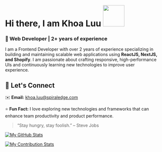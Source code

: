 # Hi there, I am Khoa Luu  <img src="https://miro.medium.com/v2/resize:fit:640/format:webp/1*ZXQifyIny_o2bFmz1BBz3A.gif" width="70" height="70" />


### 🚀 Web Developer | 2+ years of experience

I am a Frontend Developer with over 2 years of experience specializing in building and maintaining scalable web applications using **ReactJS, NextJS, and Shopify**. I am passionate about crafting responsive, high-performance UIs and continuously learning new technologies to improve user experience.


## 🤝 **Let's Connect**

 ✉️ **Email:** khoa.luu@spiraledge.com


⭐ **Fun Fact:** I love exploring new technologies and frameworks that can enhance team productivity and product performance.

> “Stay hungry, stay foolish.” – Steve Jobs

[![My GitHub Stats](https://github-readme-stats.vercel.app/api/?username=khoa-luu-spiraledge&count_private=true&theme=react&showicons=true)]()

[![My Contribution Stats](https://github-contribution-stats.vercel.app/api/?username=khoa-luu-spiraledge)](https://github.com/YOUR_USERNAME/github-contribution-stats/)
